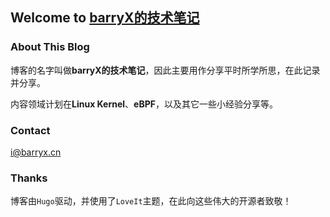 ## Welcome to [barryX的技术笔记](https://barryx.gitee.io/)

### About This Blog

博客的名字叫做**barryX的技术笔记**，因此主要用作分享平时所学所思，在此记录并分享。

内容领域计划在**Linux Kernel**、**eBPF**，以及其它一些小经验分享等。

### Contact

i@barryx.cn

### Thanks

博客由`Hugo`驱动，并使用了`LoveIt`主题，在此向这些伟大的开源者致敬！
